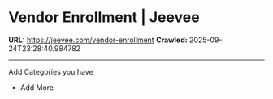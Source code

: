 # Vendor Enrollment | Jeevee

**URL:** https://jeevee.com/vendor-enrollment
**Crawled:** 2025-09-24T23:28:40.984782

---

Add Categories you have

+ Add More